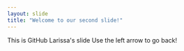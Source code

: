 ```yaml
---
layout: slide
title: "Welcome to our second slide!"
---
```

This is GitHub Larissa's slide
Use the left arrow to go back!